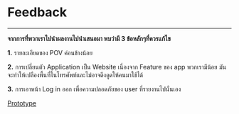 # Feedback
<hr>

**จากการที่พวกเราไปนำผลงานไปนำเสนอมา พบว่ามี 3 ข้อหลักๆที่ควรแก้ไข**  

**1.** รายละเอียดของ POV ค่อนข้างน้อย  

**2.** การเปลี่ยนตัว Application เป็น Website เนื่องจาก Feature ของ app พวกเรามีน้อย มันจะทำให้เปลืองพื้นที่ในโทรศัพท์และไม่อาจดึงดูดให้คนมาใช้ได้  

**3.** การเอาหน้า Log in ออก เพื่อความปลอดภัยของ user ที่รายงานไปนั่นเอง   

[Prototype](https://github.com/LeoPonin/INT100-G2-02-2Na2Jai/blob/1768c155323352214ef61a7aae67d7532a0c56f5/Tung/Define.md)
